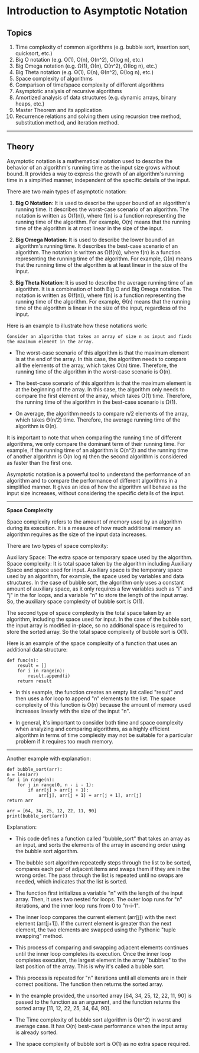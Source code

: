 
# Introduction to Asymptotic Notation

## Topics

1. Time complexity of common algorithms (e.g. bubble sort, insertion sort, quicksort, etc.)
1. Big O notation (e.g. O(1), O(n), O(n^2), O(log n), etc.)
1. Big Omega notation (e.g. Ω(1), Ω(n), Ω(n^2), Ω(log n), etc.)
1. Big Theta notation (e.g. Θ(1), Θ(n), Θ(n^2), Θ(log n), etc.)
1. Space complexity of algorithms
1. Comparison of time/space complexity of different algorithms
1. Asymptotic analysis of recursive algorithms
1. Amortized analysis of data structures (e.g. dynamic arrays, binary heaps, etc.)
1. Master Theorem and its application
1. Recurrence relations and solving them using recursion tree method, substitution method, and iteration method.

---

## Theory

Asymptotic notation is a mathematical notation used to describe the behavior of an algorithm's running time as the input size grows without bound. It provides a way to express the growth of an algorithm's running time in a simplified manner, independent of the specific details of the input.

There are two main types of asymptotic notation:

1. **Big O Notation**: It is used to describe the upper bound of an algorithm's running time. It describes the worst-case scenario of an algorithm. The notation is written as O(f(n)), where f(n) is a function representing the running time of the algorithm. For example, O(n) means that the running time of the algorithm is at most linear in the size of the input.

1. **Big Omega Notation**: It is used to describe the lower bound of an algorithm's running time. It describes the best-case scenario of an algorithm. The notation is written as Ω(f(n)), where f(n) is a function representing the running time of the algorithm. For example, Ω(n) means that the running time of the algorithm is at least linear in the size of the input.

1. **Big Theta Notation**: It is used to describe the average running time of an algorithm. It is a combination of both Big O and Big Omega notation. The notation is written as Θ(f(n)), where f(n) is a function representing the running time of the algorithm. For example, Θ(n) means that the running time of the algorithm is linear in the size of the input, regardless of the input.

Here is an example to illustrate how these notations work:

    Consider an algorithm that takes an array of size n as input and finds
    the maximum element in the array.

- The worst-case scenario of this algorithm is that the maximum element is at the end of the array. In this case, the algorithm needs to compare all the elements of the array, which takes O(n) time. Therefore, the running time of the algorithm in the worst-case scenario is O(n).

- The best-case scenario of this algorithm is that the maximum element is at the beginning of the array. In this case, the algorithm only needs to compare the first element of the array, which takes O(1) time. Therefore, the running time of the algorithm in the best-case scenario is Ω(1).

- On average, the algorithm needs to compare n/2 elements of the array, which takes Θ(n/2) time. Therefore, the average running time of the algorithm is Θ(n).

It is important to note that when comparing the running time of different algorithms, we only compare the dominant term of their running time. For example, if the running time of an algorithm is O(n^2) and the running time of another algorithm is O(n log n) then the second algorithm is considered as faster than the first one.

Asymptotic notation is a powerful tool to understand the performance of an algorithm and to compare the performance of different algorithms in a simplified manner. It gives an idea of how the algorithm will behave as the input size increases, without considering the specific details of the input.

---

**Space Complexity**

Space complexity refers to the amount of memory used by an algorithm during its execution. It is a measure of how much additional memory an algorithm requires as the size of the input data increases.

There are two types of space complexity:

Auxiliary Space: The extra space or temporary space used by the algorithm.
Space complexity: It is total space taken by the algorithm including Auxiliary Space and space used for input.
Auxiliary space is the temporary space used by an algorithm, for example, the space used by variables and data structures. In the case of bubble sort, the algorithm only uses a constant amount of auxiliary space, as it only requires a few variables such as "i" and "j" in the for loops, and a variable "n" to store the length of the input array. So, the auxiliary space complexity of bubble sort is O(1).

The second type of space complexity is the total space taken by an algorithm, including the space used for input. In the case of the bubble sort, the input array is modified in-place, so no additional space is required to store the sorted array. So the total space complexity of bubble sort is O(1).

Here is an example of the space complexity of a function that uses an additional data structure:

    def func(n):
        result = []
        for i in range(n):
            result.append(i)
        return result

- In this example, the function creates an empty list called "result" and then uses a for loop to append "n" elements to the list. The space complexity of this function is O(n) because the amount of memory used increases linearly with the size of the input "n".

- In general, it's important to consider both time and space complexity when analyzing and comparing algorithms, as a highly efficient algorithm in terms of time complexity may not be suitable for a particular problem if it requires too much memory.

---

Another example with explanation:

    def bubble_sort(arr):
    n = len(arr)
    for i in range(n):
        for j in range(0, n - i - 1):
            if arr[j] > arr[j + 1]:
                arr[j], arr[j + 1] = arr[j + 1], arr[j]
    return arr

    arr = [64, 34, 25, 12, 22, 11, 90]
    print(bubble_sort(arr))

Explanation:

- This code defines a function called "bubble_sort" that takes an array as an input, and sorts the elements of the array in ascending order using the bubble sort algorithm.

- The bubble sort algorithm repeatedly steps through the list to be sorted, compares each pair of adjacent items and swaps them if they are in the wrong order. The pass through the list is repeated until no swaps are needed, which indicates that the list is sorted.

- The function first initializes a variable "n" with the length of the input array. Then, it uses two nested for loops. The outer loop runs for "n" iterations, and the inner loop runs from 0 to "n-i-1".

- The inner loop compares the current element (arr[j]) with the next element (arr[j+1]). If the current element is greater than the next element, the two elements are swapped using the Pythonic "tuple swapping" method.

- This process of comparing and swapping adjacent elements continues until the inner loop completes its execution. Once the inner loop completes execution, the largest element in the array "bubbles" to the last position of the array. This is why it's called a bubble sort.

- This process is repeated for "n" iterations until all elements are in their correct positions. The function then returns the sorted array.

- In the example provided, the unsorted array [64, 34, 25, 12, 22, 11, 90] is passed to the function as an argument, and the function returns the sorted array [11, 12, 22, 25, 34, 64, 90].

- The Time complexity of bubble sort algorithm is O(n^2) in worst and average case. It has O(n) best-case performance when the input array is already sorted.

- The space complexity of bubble sort is O(1) as no extra space required.